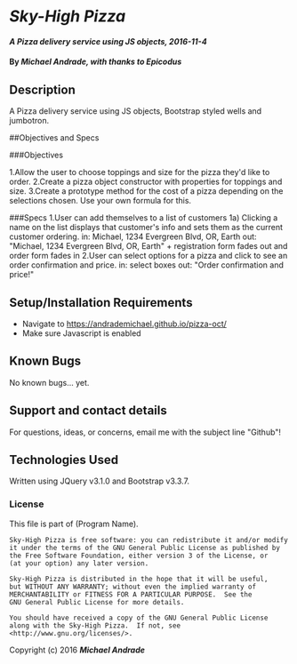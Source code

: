# _Sky-High Pizza_

#### _A Pizza delivery service using JS objects, 2016-11-4_

#### By _Michael Andrade, with thanks to Epicodus_

## Description

A Pizza delivery service using JS objects, Bootstrap styled wells and jumbotron.

##Objectives and Specs

###Objectives

1.Allow the user to choose toppings and size for the pizza they'd like to order.
2.Create a pizza object constructor with properties for toppings and size.
3.Create a prototype method for the cost of a pizza depending on the selections chosen. Use your own formula for this.

###Specs
1.User can add themselves to a list of customers
 1a) Clicking a name on the list displays that customer's info and sets them as the current customer ordering.
in: Michael, 1234 Evergreen Blvd, OR, Earth
out: "Michael, 1234 Evergreen Blvd, OR, Earth" + registration form fades out and order form fades in
2.User can select options for a pizza and click to see an order confirmation and price.
in: select boxes
out: "Order confirmation and price!"

## Setup/Installation Requirements

* Navigate to https://andrademichael.github.io/pizza-oct/
* Make sure Javascript is enabled

## Known Bugs

No known bugs... yet.

## Support and contact details

For questions, ideas, or concerns, email me with the subject line "Github"!

## Technologies Used

Written using JQuery v3.1.0 and Bootstrap v3.3.7.

### License

This file is part of (Program Name).

    Sky-High Pizza is free software: you can redistribute it and/or modify
    it under the terms of the GNU General Public License as published by
    the Free Software Foundation, either version 3 of the License, or
    (at your option) any later version.

    Sky-High Pizza is distributed in the hope that it will be useful,
    but WITHOUT ANY WARRANTY; without even the implied warranty of
    MERCHANTABILITY or FITNESS FOR A PARTICULAR PURPOSE.  See the
    GNU General Public License for more details.

    You should have received a copy of the GNU General Public License
    along with the Sky-High Pizza.  If not, see <http://www.gnu.org/licenses/>.

Copyright (c) 2016 **_Michael Andrade_**
